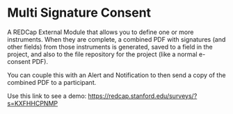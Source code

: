# Multi Signature Consent
A REDCap External Module that allows you to define one or more instruments.  When they are complete, a combined PDF with signatures (and other fields) from those instruments is generated, saved to a field in the project, and also to the file repository for the project (like a normal e-consent PDF).

You can couple this with an Alert and Notification to then send a copy of the combined PDF to a participant.

Use this link to see a demo: https://redcap.stanford.edu/surveys/?s=KXFHHCPNMP
